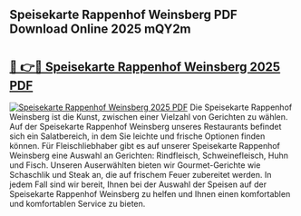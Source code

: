 ## Speisekarte Rappenhof Weinsberg PDF Download Online 2025 mQY2m

# <h2><a href="http://gcbtaq8.nevu.top/?p=Speisekarte+Rappenhof+Weinsberg">🔗 👉🔴 Speisekarte Rappenhof Weinsberg 2025 PDF</a></h2>

[![Speisekarte Rappenhof Weinsberg 2025 PDF](https://i.imgur.com/dBaPXMq.png)](http://gcbtaq8.nevu.top/?p=Speisekarte+Rappenhof+Weinsberg)
Die Speisekarte Rappenhof Weinsberg ist die Kunst, zwischen einer Vielzahl von Gerichten zu wählen. Auf der Speisekarte Rappenhof Weinsberg unseres Restaurants befindet sich ein Salatbereich, in dem Sie leichte und frische Optionen finden können. Für Fleischliebhaber gibt es auf unserer Speisekarte Rappenhof Weinsberg eine Auswahl an Gerichten: Rindfleisch, Schweinefleisch, Huhn und Fisch. Unseren Auserwählten bieten wir Gourmet-Gerichte wie Schaschlik und Steak an, die auf frischem Feuer zubereitet werden. In jedem Fall sind wir bereit, Ihnen bei der Auswahl der Speisen auf der Speisekarte Rappenhof Weinsberg zu helfen und Ihnen einen komfortablen und komfortablen Service zu bieten.
